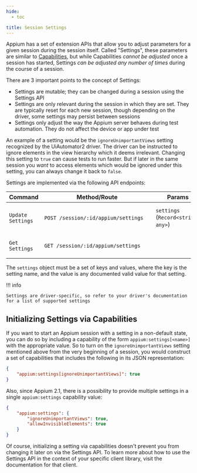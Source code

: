 ```yaml
---
hide:
  - toc

title: Session Settings
---
```


Appium has a set of extension APIs that allow you to adjust parameters for a given session during
the session itself. Called "Settings", these parameters are similar to [Capabilities](./caps.md),
but while Capabilities _cannot be adjusted_ once a session has started, Settings _can be adjusted any
number of times_ during the course of a session.

There are 3 important points to the concept of Settings:

- Settings are mutable; they can be changed during a session using the Settings API
- Settings are only relevant during the session in which they are set. They are typically reset for
  each new session, though depending on the driver, some settings may persist between sessions
- Settings only adjust the way the Appium server behaves during test automation. They do not affect
  the device or app under test

An example of a setting would be the `ignoreUnimportantViews` setting recognized by the UiAutomator2
driver. The driver can be instructed to ignore elements in the view hierarchy which it deems
irrelevant. Changing this setting to `true` can cause tests to run faster. But if later in the same
session you _want_ to access elements which would be ignored under this setting, you can always
change it back to `false`.

Settings are implemented via the following API endpoints:

| Command           | <div style="width:18em">Method/Route</div> | Params                                                | Description                        | Returns                                               |
| ----------------- | ------------------------------------------ | ----------------------------------------------------- | ---------------------------------- | ----------------------------------------------------- |
| `Update Settings` | `POST /session/:id/appium/settings`        | `settings` (`Record<string, any>`) | Update the provided setting values | `null`                                                |
| `Get Settings`    | `GET /session/:id/appium/settings`         |                                                       | Return the current settings        | `settings` (`Record<string, any>`) |

The `settings` object must be a set of keys and values, where the key is the setting name, and the
value is any documented valid value for that setting.

!!! info

```
Settings are driver-specific, so refer to your driver's documentation for a list of supported settings
```

## Initializing Settings via Capabilities

If you want to start an Appium session with a setting in a non-default state, you can do so by
including a capability of the form `appium:settings[<name>]` with the appropriate value. So to turn
on the `ignoreUnimportantViews` setting mentioned above from the very beginning of a session, you
would construct a set of capabilities that includes the following in its JSON representation:

```json
{
    "appium:settings[ignoreUnimportantViews]": true
}
```

Also, since Appium 2.1, there is a possibility to provide multiple settings in a single
`appium:settings` capability value:

```json
{
    "appium:settings": {
        "ignoreUnimportantViews": true,
        "allowInvisibleElements": true
    }
}
```

Of course, initializing a setting via capabilities doesn't prevent you from changing it later on
via the Settings API. To learn more about how to use the Settings API in the context of your
specific client library, visit the documentation for that client.
